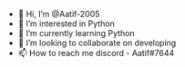 - 👋 Hi, I’m @Aatif-2005
- 👀 I’m interested in Python
- 🌱 I’m currently learning Python
- 💞️ I’m looking to collaborate on developing
- 📫 How to reach me discord - Aatif#7644


<!---
Aatif-2005/Aatif-2005 is a ✨ special ✨ repository because its `README.md` (this file) appears on your GitHub profile.
You can click the Preview link to take a look at your changes.
--->
